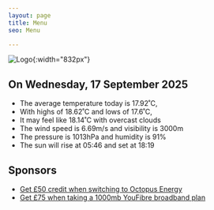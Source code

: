 ```yaml
---
layout: page
title: Menu
seo: Menu

---
```


![Logo](/images/logo.jpg){:width="832px"}

<!-- weather_marker starts -->
## On Wednesday, 17 September 2025

- The average temperature today is 17.92˚C,
- With highs of 18.62˚C and lows of 17.6˚C,
- It may feel like 18.14˚C with overcast clouds
- The wind speed is 6.69m/s and visibility is 3000m
- The pressure is 1013hPa and humidity is 91%
- The sun will rise at 05:46 and set at 18:19

<!-- weather_marker ends -->

## Sponsors

- [Get £50 credit when switching to Octopus Energy](https://bit.ly/3oD1nnS)
- [Get £75 when taking a 1000mb YouFibre broadband plan](https://aklam.io/91zWhU?)
